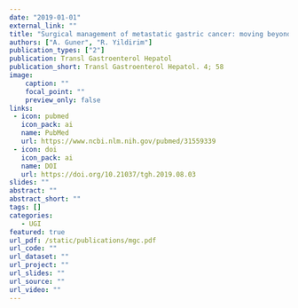 ```yaml
---
date: "2019-01-01"
external_link: ""
title: "Surgical management of metastatic gastric cancer: moving beyond the guidelines"
authors: ["A. Guner", "R. Yildirim"]
publication_types: ["2"]
publication: Transl Gastroenterol Hepatol
publication_short: Transl Gastroenterol Hepatol. 4; 58
image:
    caption: ""
    focal_point: ""
    preview_only: false
links:
 - icon: pubmed
   icon_pack: ai
   name: PubMed
   url: https://www.ncbi.nlm.nih.gov/pubmed/31559339
 - icon: doi
   icon_pack: ai
   name: DOI
   url: https://doi.org/10.21037/tgh.2019.08.03
slides: ""
abstract: ""
abstract_short: ""
tags: []
categories: 
   - UGI
featured: true
url_pdf: /static/publications/mgc.pdf
url_code: ""
url_dataset: ""
url_project: ""
url_slides: ""
url_source: ""
url_video: ""
---
```

